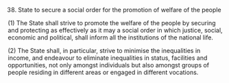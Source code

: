 38. State to secure a social order for the promotion of welfare of the people

(1) The State shall strive to promote the welfare of the people by securing and protecting as effectively as it may a social order in which justice, social, economic and political, shall inform all the institutions of the national life.

(2) The State shall, in particular, strive to minimise the inequalities in income, and endeavour to eliminate inequalities in status, facilities and opportunities, not only amongst individuals but also amongst groups of people residing in different areas or engaged in different vocations.


